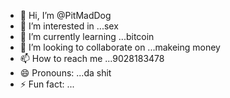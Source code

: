 - 👋 Hi, I’m @PitMadDog
- 👀 I’m interested in ...sex
- 🌱 I’m currently learning ...bitcoin
- 💞️ I’m looking to collaborate on ...makeing money
- 📫 How to reach me ...9028183478
- 😄 Pronouns: ...da shit
- ⚡ Fun fact: ...

<!---
PitMadDog/PitMadDog is a ✨ special ✨ repository because its `README.md` (this file) appears on your GitHub profile.
You can click the Preview link to take a look at your changes.
--->
